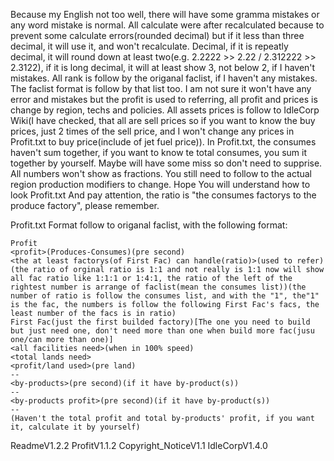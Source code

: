 Because my English not too well, there will have some gramma mistakes or any word mistake is normal.
All calculate were after recalculated because to prevent some calculate errors(rounded decimal) but if it less than three decimal, it will use it, and won't recalculate.
Decimal, if it is repeatly decimal, it will round down at least two(e.g. 2.2222 >> 2.22 / 2.312222 >> 2.3122), if it is long decimal, it will at least show 3, not below 2, if I haven't mistakes.
All rank is follow by the origanal faclist, if I haven't any mistakes.
The faclist format is follow by that list too.
I am not sure it won't have any error and mistakes but the profit is used to referring, all profit and prices is change by region, techs and policies.
All assets prices is follow to IdleCorp Wiki(I have checked, that all are sell prices so if you want to know the buy prices, just 2 times of the sell price, and I won't change any prices in Profit.txt to buy price(include of jet fuel price)).
In Profit.txt, the consumes haven't sum together, if you want to know te total consumes, you sum it together by yourself.
Maybe will have some miss so don't need to supprise.
All numbers won't show as fractions.
You still need to follow to the actual region production modifiers to change.
Hope You will understand how to look Profit.txt
And pay attention, the ratio is "the consumes factorys to the produce factory", please remember.

Profit.txt Format
follow to origanal faclist, with the following format:
```
Profit
<profit>(Produces-Consumes)(pre second)
<the at least factorys(of First Fac) can handle(ratio)>(used to refer)(the ratio of orginal ratio is 1:1 and not really is 1:1 now will show all fac ratio like 1:1:1 or 1:4:1, the ratio of the left of the rightest number is arrange of faclist(mean the consumes list))(the number of ratio is follow the consumes list, and with the "1", the"1" is the fac, the numbers is follow the following First Fac's facs, the least number of the facs is in ratio)
First Fac(just the first builded factory)[The one you need to build but just need one, don't need more than one when build more fac(jusu one/can more than one)]
<all facilities need>(when in 100% speed)
<total lands need>
<profit/land used>(pre land)
--
<by-products>(pre second)(if it have by-product(s))
--
<by-products profit>(pre second)(if it have by-product(s))
--
(Haven't the total profit and total by-products' profit, if you want it, calculate it by yourself)
```



ReadmeV1.2.2
ProfitV1.1.2
Copyright_NoticeV1.1
IdleCorpV1.4.0